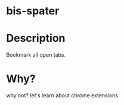 # bis-spater 
# Description
Bookmark all open tabs.
# Why?
why not?
let's learn about chrome extensions
